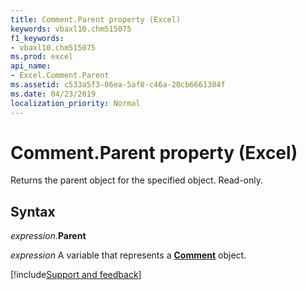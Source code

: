```yaml
---
title: Comment.Parent property (Excel)
keywords: vbaxl10.chm515075
f1_keywords:
- vbaxl10.chm515075
ms.prod: excel
api_name:
- Excel.Comment.Parent
ms.assetid: c533a5f3-06ea-5af8-c46a-20cb6661384f
ms.date: 04/23/2019
localization_priority: Normal
---
```



# Comment.Parent property (Excel)

Returns the parent object for the specified object. Read-only.


## Syntax

_expression_.**Parent**

_expression_ A variable that represents a **[Comment](Excel.Comment.md)** object.




[!include[Support and feedback](~/includes/feedback-boilerplate.md)]
